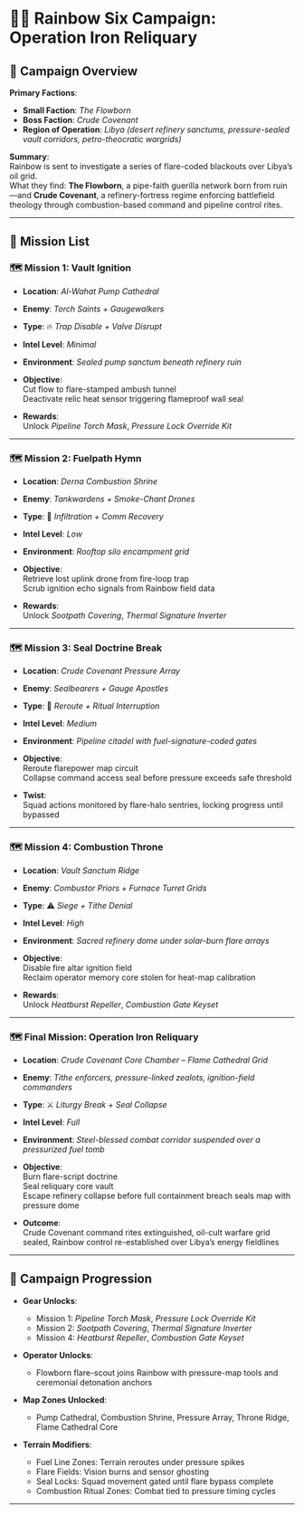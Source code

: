 # 🕵️‍♂️ Rainbow Six Campaign: **Operation Iron Reliquary**

## 🎯 Campaign Overview

**Primary Factions**:  

- **Small Faction**: *The Flowborn*  
- **Boss Faction**: *Crude Covenant*  
- **Region of Operation**: *Libya (desert refinery sanctums, pressure-sealed vault corridors, petro-theocratic wargrids)*

**Summary**:  
Rainbow is sent to investigate a series of flare-coded blackouts over Libya’s oil grid.  
What they find: **The Flowborn**, a pipe-faith guerilla network born from ruin—and **Crude Covenant**, a refinery-fortress regime enforcing battlefield theology through combustion-based command and pipeline control rites.

---

## 📜 Mission List

### 🗺️ Mission 1: **Vault Ignition**

- **Location**: *Al-Wahat Pump Cathedral*
- **Enemy**: *Torch Saints + Gaugewalkers*
- **Type**: 🔥 *Trap Disable + Valve Disrupt*
- **Intel Level**: *Minimal*
- **Environment**: *Sealed pump sanctum beneath refinery ruin*
- **Objective**:  
  Cut flow to flare-stamped ambush tunnel  
  Deactivate relic heat sensor triggering flameproof wall seal

- **Rewards**:  
  Unlock *Pipeline Torch Mask*, *Pressure Lock Override Kit*

---

### 🗺️ Mission 2: **Fuelpath Hymn**

- **Location**: *Derna Combustion Shrine*
- **Enemy**: *Tankwardens + Smoke-Chant Drones*
- **Type**: 📡 *Infiltration + Comm Recovery*
- **Intel Level**: *Low*
- **Environment**: *Rooftop silo encampment grid*
- **Objective**:  
  Retrieve lost uplink drone from fire-loop trap  
  Scrub ignition echo signals from Rainbow field data

- **Rewards**:  
  Unlock *Sootpath Covering*, *Thermal Signature Inverter*

---

### 🗺️ Mission 3: **Seal Doctrine Break**

- **Location**: *Crude Covenant Pressure Array*
- **Enemy**: *Sealbearers + Gauge Apostles*
- **Type**: 🧠 *Reroute + Ritual Interruption*
- **Intel Level**: *Medium*
- **Environment**: *Pipeline citadel with fuel-signature-coded gates*
- **Objective**:  
  Reroute flarepower map circuit  
  Collapse command access seal before pressure exceeds safe threshold

- **Twist**:  
  Squad actions monitored by flare-halo sentries, locking progress until bypassed

---

### 🗺️ Mission 4: **Combustion Throne**

- **Location**: *Vault Sanctum Ridge*
- **Enemy**: *Combustor Priors + Furnace Turret Grids*
- **Type**: ⚠️ *Siege + Tithe Denial*
- **Intel Level**: *High*
- **Environment**: *Sacred refinery dome under solar-burn flare arrays*
- **Objective**:  
  Disable fire altar ignition field  
  Reclaim operator memory core stolen for heat-map calibration

- **Rewards**:  
  Unlock *Heatburst Repeller*, *Combustion Gate Keyset*

---

### 🗺️ Final Mission: **Operation Iron Reliquary**

- **Location**: *Crude Covenant Core Chamber – Flame Cathedral Grid*
- **Enemy**: *Tithe enforcers, pressure-linked zealots, ignition-field commanders*
- **Type**: ⚔️ *Liturgy Break + Seal Collapse*
- **Intel Level**: *Full*
- **Environment**: *Steel-blessed combat corridor suspended over a pressurized fuel tomb*

- **Objective**:  
  Burn flare-script doctrine  
  Seal reliquary core vault  
  Escape refinery collapse before full containment breach seals map with pressure dome

- **Outcome**:  
  Crude Covenant command rites extinguished, oil-cult warfare grid sealed, Rainbow control re-established over Libya’s energy fieldlines

---

## 🧭 Campaign Progression

- **Gear Unlocks**:
  - Mission 1: *Pipeline Torch Mask*, *Pressure Lock Override Kit*
  - Mission 2: *Sootpath Covering*, *Thermal Signature Inverter*
  - Mission 4: *Heatburst Repeller*, *Combustion Gate Keyset*

- **Operator Unlocks**:
  - Flowborn flare-scout joins Rainbow with pressure-map tools and ceremonial detonation anchors

- **Map Zones Unlocked**:
  - Pump Cathedral, Combustion Shrine, Pressure Array, Throne Ridge, Flame Cathedral Core

- **Terrain Modifiers**:
  - Fuel Line Zones: Terrain reroutes under pressure spikes  
  - Flare Fields: Vision burns and sensor ghosting  
  - Seal Locks: Squad movement gated until flare bypass complete  
  - Combustion Ritual Zones: Combat tied to pressure timing cycles

---
